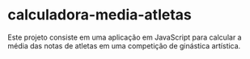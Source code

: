 # calculadora-media-atletas
Este projeto consiste em uma aplicação em JavaScript para calcular a média das notas de atletas em uma competição de ginástica artística.
